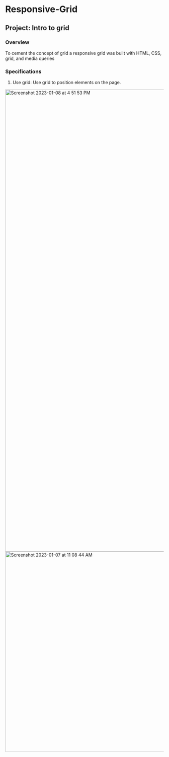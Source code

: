# Responsive-Grid

## Project: Intro to grid

### Overview
To cement the concept of grid a responsive grid was built with HTML, CSS, grid, and media queries

### Specifications
1. Use grid: Use grid to position elements on the page.

<img width="1469" alt="Screenshot 2023-01-08 at 4 51 53 PM" src="https://user-images.githubusercontent.com/104322947/211227431-8b42fb99-c053-4761-bf7b-f5f8eac29972.png">


<img width="637" alt="Screenshot 2023-01-07 at 11 08 44 AM" src="https://user-images.githubusercontent.com/104322947/211166827-47946c75-f185-4682-a956-6836ca2f102a.png">
